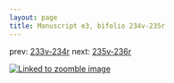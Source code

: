 ```yaml
---
layout: page
title: Manuscript e3, bifolio 234v-235r
---
```


prev: [233v-234r](../233v-234r/) next: [235v-236r](../235v-236r/)



[![Linked to zoomble image](http://www.homermultitext.org/iipsrv?IIIF=/project/homer/pyramidal/deepzoom/hmt/e3bifolio/v1/E3_234v_235r.tif/full/2000,/0/default.jpg)](http://www.homermultitext.org/ict2/?urn=urn:cite2:hmt:e3bifolio.v1:E3_234v_235r)

